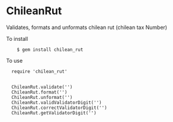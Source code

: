 ChileanRut
===========

Validates, formats and unformats chilean rut (chilean tax Number)

To install
```
	$ gem install chilean_rut
```

To use
```
  require 'chilean_rut'


  ChileanRut.validate('')
  ChileanRut.format('')
  ChileanRut.unformat('')
  ChileanRut.validValidatorDigit('')
  ChileanRut.correctValidatorDigit('')
  ChileanRut.getValidatorDigit('')
```